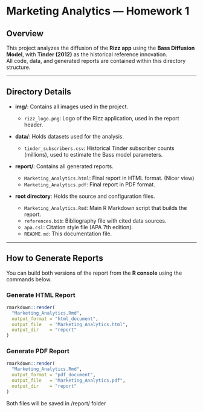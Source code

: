 # Marketing Analytics — Homework 1

## Overview
This project analyzes the diffusion of the **Rizz app** using the **Bass Diffusion Model**,
with **Tinder (2012)** as the historical reference innovation.  
All code, data, and generated reports are contained within this directory structure.

---

## Directory Details

- **img/**: Contains all images used in the project.
  - `rizz_logo.png`: Logo of the Rizz application, used in the report header.

- **data/**: Holds datasets used for the analysis.
  - `tinder_subscribers.csv`: Historical Tinder subscriber counts (millions), used to estimate the Bass model parameters.

- **report/**: Contains all generated reports.
  - `Marketing_Analytics.html`: Final report in HTML format. (Nicer view)
  - `Marketing_Analytics.pdf`: Final report in PDF format.

- **root directory**: Holds the source and configuration files.
  - `Marketing_Analytics.Rmd`: Main R Markdown script that builds the report.
  - `references.bib`: Bibliography file with cited data sources.
  - `apa.csl`: Citation style file (APA 7th edition).
  - `README.md`: This documentation file.

---

## How to Generate Reports

You can build both versions of the report from the **R console** using the commands below.

### Generate HTML Report
```r
rmarkdown::render(
  "Marketing_Analytics.Rmd",
  output_format = "html_document",
  output_file   = "Marketing_Analytics.html",
  output_dir    = "report"
)
```
### Generate PDF Report
```r
rmarkdown::render(
  "Marketing_Analytics.Rmd",
  output_format = "pdf_document",
  output_file   = "Marketing_Analytics.pdf",
  output_dir    = "report"
)
```

Both files will be saved in /report/ folder
